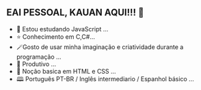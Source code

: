 ## EAI PESSOAL, KAUAN AQUI!!! 👋


- 🐉 Estou estudando JavaScript ...
- ⭐ Conhecimento em C,C#...
- 🪄Gosto de usar minha imaginação e criatividade durante a programação ...
- 🐺 Produtivo ...
- 💬 Noção basica em HTML e CSS ...
- 🕮 Português PT-BR / Inglês intermediario / Espanhol básico ...
